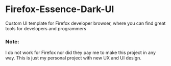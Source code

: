 # Firefox-Essence-Dark-UI
Custom UI template for Firefox developer browser, where you can find great tools for developers and programmers



### Note:
I do not work for Firefox nor did they pay me to make this project in any way. This is just my personal project
with new UX and UI design.